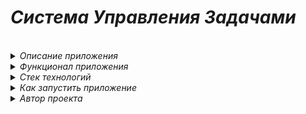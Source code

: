 <h1>
<i> Система Управления Задачами </i>
</h1>

<br>

<details>

<summary>
<i> Описание приложения </i>
</summary>

<br>

<ul>

<i> Вам необходимо разработать простую систему управления задачами (Task Management System) с использованием Java.
Система должна обеспечивать создание, редактирование, удаление и просмотр задач.
Каждая задача должна содержать заголовок, описание, статус (например, "в ожидании", "в процессе", "завершено")
и приоритет (например, "высокий", "средний", "низкий"), а также автора задачи и исполнителя.
Реализовать необходимо только API. </i>

</ul>

</details>

<details>

<summary>
<i> Функционал приложения </i>
</summary>

<br>

<ol>

<li>
Сервис должен поддерживать аутентификацию и авторизацию пользователей по email и паролю.
</li>

<li>
Доступ к API должен быть аутентифицирован с помощью JWT токена.
</li>

<li>
Пользователи могут управлять своими задачами: создавать новые, редактировать существующие,
просматривать и удалять, менять статус и назначать исполнителей задачи.
</li>

<li>
Пользователи могут просматривать задачи других пользователей, а исполнители задачи могут менять статус своих задач.
</li>

<li>
К задачам можно оставлять комментарии.
</li>

<li>
API должно позволять получать задачи конкретного автора или исполнителя, а также все комментарии к ним.
Необходимо обеспечить фильтрацию и пагинацию вывода.
</li>

<li>
Сервис должен корректно обрабатывать ошибки и возвращать понятные сообщения, а также валидировать входящие данные.
</li>

<li>
Сервис должен быть хорошо задокументирован. API должен быть описан с помощью Open API и Swagger.
В сервисе должен быть настроен Swagger UI. Необходимо написать README с инструкциями для локального запуска проекта.
Дев среду нужно поднимать с помощью docker compose.
</li>

<li>
Напишите несколько базовых тестов для проверки основных функций вашей системы.
</li>

<li>
Используйте для реализации системы язык Java 17+, Spring, Spring Boot.
В качестве БД можно использовать PostgreSQL или MySQL.
Для реализации аутентификации и авторизации нужно использовать Spring Security.
Можно использовать дополнительные инструменты, если в этом есть необходимость (например, кэш).
</li>

</ol>

</details>

<details>

<summary>
<i> Стек технологий </i>
</summary>

<br>

<ul>

<li>
<i> Java 17 </i>
</li>

<li>
<i> Spring 3.3.2 </i>
</li>

<li>
<i> Maven </i>
</li>

<li>
<i> Tomcat </i>
</li>

<li>
<i> Spring Boot </i>
</li>

<li>
<i> Spring Web </i>
</li>

<li>
<i> Spring Security </i>
</li>

<li>
<i> Spring AOP </i>
</li>

<li>
<i> Spring Validation </i>
</li>

<li>
<i> Spring Test </i>
</li>

<li>
<i> Hibernate (JPA) </i>
</li>

<li>
<i> PostgreSQL </i>
</li>

<li>
<i> Liquibase </i>
</li>

<li>
<i> Lombok </i>
</li>

<li>
<i> Swagger UI </i>
</li>

<li>
<i> H2 </i>
</li>

<li>
<i> JUnit </i>
</li>

<li>
<i> Mockito </i>
</li>

<li>
<i> Docker </i>
</li>

</ul>

</details>

<details>

<summary>
<i> Как запустить приложение </i>
</summary>

<br>

<ol>

<li>
<i> Клонировать <a href="https://github.com/IVANPOTEMKIN/Task-Management-System">репозиторий</a> и открыть проект в IntelliJ IDEA </i>
</li>

<li>
<i> Запустить команду для сборки проекта в jar </i>

<br>

<blockquote> ./mvnw clean package -DskipTests </blockquote>
</li>

<li>
<i> Запустить команду для поднятия dev окружения с помощью docker-compose.yml </i>

<br>

<blockquote> docker-compose up </blockquote>
</li>

<li>
<i> Перейти по <a href="http://localhost:8080/swagger-ui.html">ссылке</a> </i>
</li>

<li>
<i> При необходимости использовать следующие данные для авторизации: </i>

<br>

<blockquote> Логин: ivan@gmail.com </blockquote>
<blockquote> Пароль: QwErTy.1234 </blockquote>

</li>

</ol>

</details>

<details>

<summary>
<i> Автор проекта </i>
</summary>

<br>

<ul>

<li>

[<i> Иван Потемкин </i>](https://github.com/IVANPOTEMKIN)

</li>

</ul>

</details>